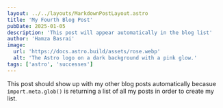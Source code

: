 ```yaml
---
layout: ../../layouts/MarkdownPostLayout.astro
title: 'My Fourth Blog Post'
pubDate: 2025-01-05
description: 'This post will appear automatically in the blog list'
author: 'Hamza Basrai'
image:
  url: 'https://docs.astro.build/assets/rose.webp'
  alt: 'The Astro logo on a dark background with a pink glow.'
tags: ['astro', 'successes']
---
```


This post should show up with my other blog posts automatically becasue `import.meta.glob()` is returning a list of all my posts in order to create my list.
